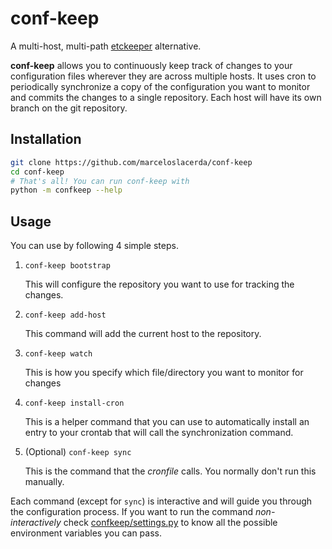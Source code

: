 # conf-keep

A multi-host, multi-path [etckeeper](https://etckeeper.branchable.com/) alternative.

**conf-keep** allows you to continuously keep track of changes to your configuration files
wherever they are across multiple hosts. It uses cron to periodically synchronize a copy of the configuration
you want to monitor and commits the changes to a single repository. Each host will have its own branch on the git
repository.

## Installation

```bash
git clone https://github.com/marceloslacerda/conf-keep
cd conf-keep
# That's all! You can run conf-keep with
python -m confkeep --help
```

## Usage

You can use by following 4 simple steps.

1. `conf-keep bootstrap`

   This will configure the repository you want to use for tracking the changes. 
2. `conf-keep add-host`

   This command will add the current host to the repository.
3. `conf-keep watch`
   
   This is how you specify which file/directory you want to monitor for changes
4. `conf-keep install-cron`

   This is a helper command that you can use to automatically install an entry to your crontab that will call the
synchronization command.

5. (Optional) `conf-keep sync`

   This is the command that the *cronfile* calls. You normally don't run this manually.

Each command (except for `sync`) is interactive and will guide you through the configuration process.
If you want to run the command *non-interactively* check [confkeep/settings.py](blob/master/confkeep/settings.py) to know all the possible environment
variables you can pass.
